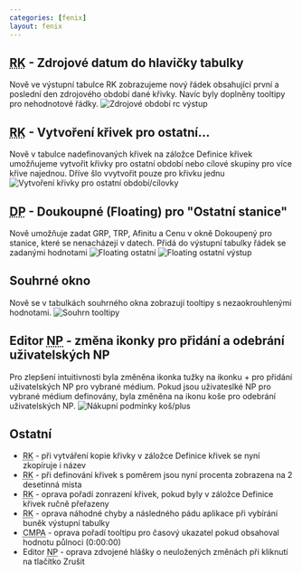 ```yaml
---
categories: [fenix]
layout: fenix
---
```

## <abbr title="Reachové křivky">RK</abbr> - Zdrojové datum do hlavičky tabulky
Nově ve výstupní tabulce RK zobrazujeme nový řádek obsahující první a poslední den zdrojového období dané křivky. Navíc byly doplněny tooltipy pro nehodnotové řádky.
![Zdrojové období rc výstup]({{site.url}}/data/zdrojove_obdobi_rc.png)

## <abbr title="Reachové křivky">RK</abbr> - Vytvoření křivek pro ostatní...
Nově v tabulce nadefinovaných křivek na záložce Definice křivek umožňujeme vytvořit křivky pro ostatní období nebo cílové skupiny pro více křive najednou. Dříve šlo vvytvořit pouze pro křivku jednu
![Vytvoření křivky pro ostatní období/cílovky]({{site.url}}/data/vice_obdobi_cilovky.png)

## <abbr title="Detailní plán">DP</abbr> - Doukoupné (Floating) pro "Ostatní stanice"
Nově umožňuje zadat GRP, TRP, Afinitu a Cenu v okně Dokoupený pro stanice, které se nenacházejí v datech. Přidá do výstupní tabulky řádek se zadanými hodnotami
![Floating ostatní]({{site.url}}/data/floating_ostatni.png)
![Floating ostatní výstup]({{site.url}}/data/floating_ostatni_output.png)

## Souhrné okno 
Nově se v tabulkách souhrného okna zobrazují tooltipy s nezaokrouhlenými hodnotami.
![Souhrn tooltipy]({{site.url}}/data/souhrn_tooltip.png)

## Editor <abbr title="Nákupní podmínky">NP</abbr> - změna ikonky pro přidání a odebrání uživatelských NP
Pro zlepšení intuitivnosti byla změněna ikonka tužky na ikonku + pro přidání uživatelských NP pro vybrané médium. Pokud jsou uživateslké NP pro vybrané médium definovány, byla změněna na ikonu koše pro odebrání uživatelských NP.
![Nákupní podmínky koš/plus]({{site.url}}/data/np_kos_plus.png)

## Ostatní
<ul>
	<li><abbr title="Reachové křivky">RK</abbr> - při vytváření kopie křivky v záložce Definice křivek se nyní zkopíruje i název</li>
	<li><abbr title="Reachové křivky">RK</abbr> - při definování křivek s poměrem jsou nyní procenta zobrazena na 2 desetinná místa</li>
	<li><abbr title="Reachové křivky">RK</abbr> - oprava pořadí zonrazení křivek, pokud byly v záložce Definice křivek ručně přeřazeny</li>
	<li><abbr title="Reachové křivky">RK</abbr> - oprava náhodné chyby a následného pádu aplikace při vybírání buněk výstupní tabulky</li>
	<li><abbr title="Crossmediální postanalýza">CMPA</abbr> - oprava pořadí tooltipu pro časový ukazatel pokud obsahoval hodnotu půlnoci (0:00:00)</li>
	<li>Editor <abbr title="Nákupní podmínky">NP</abbr> - oprava zdvojené hlášky o neuložených změnách při kliknutí na tlačítko Zrušit</li>   
</ul>

